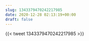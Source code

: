 ```yaml
---
slug: 1343379470242217985
date: 2020-12-28 02:13:19+00:00
draft: false
---
```


{{< tweet 1343379470242217985 >}}
